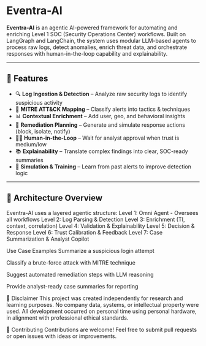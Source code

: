 # Eventra-AI

**Eventra-AI** is an agentic AI-powered framework for automating and enriching Level 1 SOC (Security Operations Center) workflows. Built on LangGraph and LangChain, the system uses modular LLM-based agents to process raw logs, detect anomalies, enrich threat data, and orchestrate responses with human-in-the-loop capability and explainability.

---

## 🚀 Features

- 🔍 **Log Ingestion & Detection** – Analyze raw security logs to identify suspicious activity
- 🧠 **MITRE ATT&CK Mapping** – Classify alerts into tactics & techniques
- 📊 **Contextual Enrichment** – Add user, geo, and behavioral insights
- 🤖 **Remediation Planning** – Generate and simulate response actions (block, isolate, notify)
- 🧑‍💼 **Human-in-the-Loop** – Wait for analyst approval when trust is medium/low
- 📚 **Explainability** – Translate complex findings into clear, SOC-ready summaries
- 🧪 **Simulation & Training** – Learn from past alerts to improve detection logic

---

## 🧱 Architecture Overview

Eventra-AI uses a layered agentic structure:
Level 1: Omni Agent - Oversees all workflows
Level 2: Log Parsing & Detection
Level 3: Enrichment (TI, context, correlation)
Level 4: Validation & Explainability
Level 5: Decision & Response
Level 6: Trust Calibration & Feedback
Level 7: Case Summarization & Analyst Copilot


Use Case Examples
Summarize a suspicious login attempt

Classify a brute-force attack with MITRE technique

Suggest automated remediation steps with LLM reasoning

Provide analyst-ready case summaries for reporting

📜 Disclaimer
This project was created independently for research and learning purposes. No company data, systems, or intellectual property were used. All development occurred on personal time using personal hardware, in alignment with professional ethical standards.

🤝 Contributing
Contributions are welcome! Feel free to submit pull requests or open issues with ideas or improvements.


